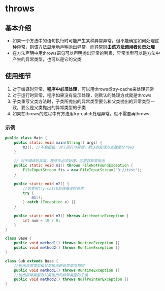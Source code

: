 # throws

## 基本介绍

-   如果一个方法中的语句执行时可能产生某种异常异常，但不能确定如何处理这种异常，则该方法显示地声明抛出异常，而异常则**由该方法调用者负责处理**
-   在方法声明中用throws语句可以声明抛出异常的列表，异常类型可以是方法中产生的异常类型，也可以是它的父类

## 使用细节

1.   对于编译时异常，**程序中必须处理**，可以用throws或try-cache来处理异常
2.   对于运行时异常，程序如果没有显示处理，则默认的处理方式就是throws
3.   子类重写父类方法时，子类所抛出的异常类型要么和父类抛出的异常类型一致，要么是父类抛出的异常类型的子类
4.   如果在throws的过程中有方法用try-catch处理异常，就不需要再throws

### 示例

```Java
public class Main {
    public static void main(String[] args) {
        m3(); //不会报错，对于运行时异常，默认的处理方式就是throws
    }
    
  	// 对于编译时异常，程序中必须处理，这里将异常抛出
    public static void m1() throws FileNotFoundException {
        FileInputStream fis = new FileInputStream("D://test");
    }
    
    public static void m2() {
        //这里用try-catch处理编译时异常
        try {
            m1();
        } catch (Exception e) {}
    }
    
    public static void m3() throws ArithmeticException {
        int num = 10 / 0;
    }
}

class Base {
    public void method1() throws RuntimeException {}
    public void method2() throws RuntimeException {}
}

class Sub extends Base {
    //抛出异常类型和父类抛出的异常类型相同
    public void method1() throws RuntimeException {}
    //抛出异常类型为父类抛出的异常类型的子类
    public void method2() throws NullPointerException {}
}
```



